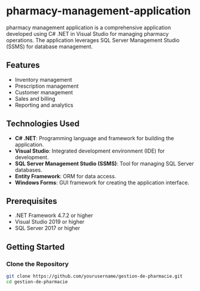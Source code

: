 # pharmacy-management-application

pharmacy management application is a comprehensive application developed using C# .NET in Visual Studio for managing pharmacy operations. The application leverages SQL Server Management Studio (SSMS) for database management.

## Features

- Inventory management
- Prescription management
- Customer management
- Sales and billing
- Reporting and analytics

## Technologies Used

- **C# .NET**: Programming language and framework for building the application.
- **Visual Studio**: Integrated development environment (IDE) for development.
- **SQL Server Management Studio (SSMS)**: Tool for managing SQL Server databases.
- **Entity Framework**: ORM for data access.
- **Windows Forms**: GUI framework for creating the application interface.

## Prerequisites

- .NET Framework 4.7.2 or higher
- Visual Studio 2019 or higher
- SQL Server 2017 or higher

## Getting Started

### Clone the Repository

```bash
git clone https://github.com/yourusername/gestion-de-pharmacie.git
cd gestion-de-pharmacie
